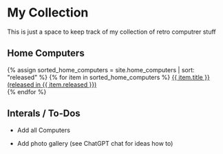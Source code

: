 # My Collection

This is just a space to keep track of my collection of retro computrer stuff

## Home Computers

{% assign sorted_home_computers = site.home_computers | sort: "released" %}
{% for item in sorted_home_computers %}
  <a href="{{ item.url | relative_url }}">{{ item.title }} (released in {{ item.released }})</a><br>
{% endfor %}


## Interals / To-Dos

* Add all Computers

* Add photo gallery (see ChatGPT chat for ideas how to)
